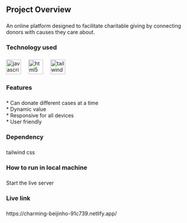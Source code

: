 <h2 align="left">Project Overview</h2>

###

<p align="left">An online platform designed to facilitate charitable giving by connecting donors with causes they care about.</p>

###

<h3 align="left">Technology used</h3>

###

<div align="left">
  <img src="https://cdn.jsdelivr.net/gh/devicons/devicon/icons/javascript/javascript-original.svg" height="40" alt="javascript logo"  />
  <img width="12" />
  <img src="https://cdn.jsdelivr.net/gh/devicons/devicon/icons/html5/html5-original.svg" height="40" alt="html5 logo"  />
  <img width="12" />
  <img src="https://cdn.jsdelivr.net/gh/devicons/devicon/icons/tailwindcss/tailwindcss-original-wordmark.svg" height="40" alt="tailwindcss logo"  />
</div>

###

<h3 align="left">Features</h3>

###

<p align="left">* Can donate different cases at a time<br>* Dynamic value<br>* Responsive for all devices<br>* User friendly</p>

###

<h3 align="left">Dependency</h3>

###

<p align="left">tailwind css</p>

###

<h3 align="left">How to run in local machine</h3>

###

<p align="left">Start the live server</p>

###

<h3 align="left">Live link</h3>

###

<p align="left">https://charming-beijinho-91c739.netlify.app/</p>

###
